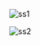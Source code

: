 ![ss1](https://github.com/greyhatguy007/meta-front-end-developer-professional-certificate/blob/main/C2-Programming-with-Javascript/week1/practice-quiz-welcome-to-programming%20/ss1.png)

![ss2](https://github.com/greyhatguy007/meta-front-end-developer-professional-certificate/blob/main/C2-Programming-with-Javascript/week1/practice-quiz-welcome-to-programming%20/ss2.png)
